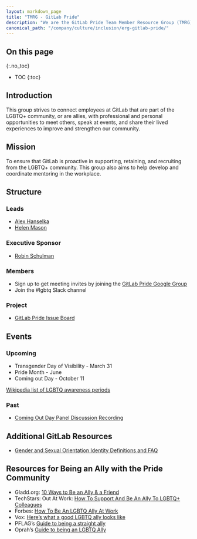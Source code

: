 ```yaml
---
layout: markdown_page
title: "TMRG - GitLab Pride"
description: "We are the GitLab Pride Team Member Resource Group (TMRG) founded in the fall of 2019. Learn more!"
canonical_path: "/company/culture/inclusion/erg-gitlab-pride/"
---
```


## On this page
{:.no_toc}

- TOC
{:toc}

## Introduction

This group strives to connect employees at GitLab that are part of the LGBTQ+ community, or are allies, with professional and personal opportunities to meet others, speak at events, and share their lived experiences to improve and strengthen our community.

## Mission

To ensure that GitLab is proactive in supporting, retaining, and recruiting from the LGBTQ+ community. This group also aims to help develop and coordinate mentoring in the workplace.

## Structure

### Leads
* [Alex Hanselka](https://about.gitlab.com/company/team/#ahanselka)
* [Helen Mason](https://about.gitlab.com/company/team/#hmason)

### Executive Sponsor
* [Robin Schulman](https://about.gitlab.com/company/team/#rschulman)

### Members
* Sign up to get meeting invites by joining the [GitLab Pride Google Group](https://groups.google.com/a/gitlab.com/g/pride-tmrg)
* Join the #lgbtq Slack channel

### Project
* [GitLab Pride Issue Board](https://gitlab.com/gitlab-com/pride-tmrg/)

## Events

### Upcoming
* Transgender Day of Visibility - March 31
* Pride Month - June
* Coming out Day - October 11

[Wikipedia list of LGBTQ awareness periods](https://en.wikipedia.org/wiki/List_of_LGBT_awareness_periods)

### Past
* [Coming Out Day Panel Discussion Recording](https://youtu.be/OUKWs6hkMQY)

## Additional GitLab Resources
- [Gender and Sexual Orientation Identity Definitions and FAQ](https://about.gitlab.com/handbook/people-group/orientation-identity/)

## Resources for Being an Ally with the Pride Community
- Gladd.org: [10 Ways to Be an Ally & a Friend](https://www.glaad.org/resources/ally/2)
- TechStars: Out At Work: [How To Support And Be An Ally To LGBTQ+ Colleagues](https://www.techstars.com/the-line/advice/out-at-work-how-to-support-and-be-an-ally-to-lgbtq-colleagues)
- Forbes: [How To Be An LGBTQ Ally At Work](https://www.forbes.com/sites/brianhonigman/2016/07/20/lgbtq-ally-at-work/#30a6ee0142fc)
- Vox: [Here’s what a good LGBTQ ally looks like](https://www.vox.com/identities/2019/6/22/18700875/lgbtq-good-ally)
- PFLAG’s [Guide to being a straight ally](https://pflag.org/sites/default/files/4th%20Edition%20Guide%20to%20Being%20an%20Ally.pdf)
- Oprah’s [Guide to being an LGBTQ Ally](https://www.oprahmag.com/life/relationships-love/a28159555/how-to-be-lgbtq-ally/)
